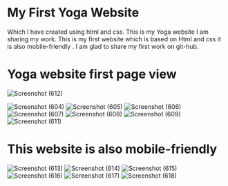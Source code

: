 
# My First Yoga Website 

Which I have created using html and css.
This is my Yoga website
I am sharing my work.
This is my first website which is based on Html and css it is also mobile-friendly .
I am glad to share my first work on git-hub.


# Yoga website first page view


![Screenshot (612)](https://user-images.githubusercontent.com/86471670/141642757-2fb9baa8-a21d-450d-a337-081b7aecb536.png)

![Screenshot (604)](https://user-images.githubusercontent.com/86471670/141642824-7ba0c1a8-ecac-4c97-8153-d6354840a7ae.png)
![Screenshot (605)](https://user-images.githubusercontent.com/86471670/141642849-99731b12-c663-405c-b4e8-1a0abec90f85.png)
![Screenshot (606)](https://user-images.githubusercontent.com/86471670/141642872-cb1fe330-83cf-4c55-b292-2c829ea133d9.png)
![Screenshot (607)](https://user-images.githubusercontent.com/86471670/141642888-6108eb4f-76bc-4292-8493-8bf626d537af.png)
![Screenshot (608)](https://user-images.githubusercontent.com/86471670/141642909-e5c24dc2-fcc7-47ad-bda3-12d3f237f64f.png)
![Screenshot (609)](https://user-images.githubusercontent.com/86471670/141642930-adcfcf2e-404d-48a8-af67-0c06db0499f5.png)
![Screenshot (611)](https://user-images.githubusercontent.com/86471670/141642948-7749b5e2-bfe1-4965-a716-074520d3d8aa.png)

# This website is also mobile-friendly

![Screenshot (613)](https://user-images.githubusercontent.com/86471670/141643087-927f4c16-514c-40a6-a94a-14c608d1b8b3.png)
![Screenshot (614)](https://user-images.githubusercontent.com/86471670/141643105-4f349168-0483-4421-b9bd-d8a1c519a670.png)
![Screenshot (615)](https://user-images.githubusercontent.com/86471670/141643118-50c562a3-190e-49e3-8a3a-474e0127af86.png)
![Screenshot (616)](https://user-images.githubusercontent.com/86471670/141643125-0b5617fa-aab4-4df7-9a64-8b5c8b4de76f.png)
![Screenshot (617)](https://user-images.githubusercontent.com/86471670/141643141-a02cc001-725c-4cdb-a44d-20a3a4b053e6.png)
![Screenshot (618)](https://user-images.githubusercontent.com/86471670/141643147-8b729600-d7c1-4f0d-8024-4bba9ab189a3.png)











